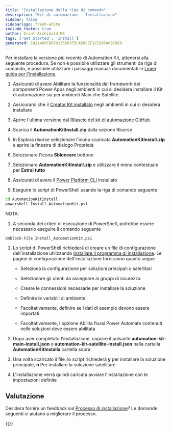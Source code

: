 ```yaml
---
title: "Installazione dalla riga di comando"
description: "Kit di automazione - Installazione"
sidebar: false
sidebarlogo: fresh-white
include_footer: true
author: Grant-Archibald-MS
tags: ['Get Started', 'Install']
generated: E411405FB97013556375CA50CEF1CE90FA09CDE0
---
```


Per installare la versione più recente di Automation Kit, attenersi alla seguente procedura. Se non è possibile utilizzare gli strumenti da riga di comando, è possibile utilizzare i passaggi manuali documentati in [Linee guida per l'installazione](https://learn.microsoft.com/power-automate/guidance/automation-kit/setup/prerequisites).

1. Assicurati di avere <a ref='https://learn.microsoft.com/en-us/power-apps/developer/component-framework/component-framework-for-canvas-apps#enable-the-power-apps-component-framework-feature' target="_blank">Abilitare la funzionalità del framework dei componenti Power Apps</a> negli ambienti in cui si desidera installare il Kit di automazione sia per ambienti Main che Satellite.

1. Assicurarsi che il <a href="https://appsource.microsoft.com/en-us/product/dynamics-365/microsoftpowercatarch.creatorkit1?tab=Reviews" target="_blank">Creator Kit installato</a> negli ambienti in cui si desidera installare

1. Aprire l'ultima versione dal <a href="https://github.com/microsoft/powercat-automation-kit/releases" target="_blank">Rilascio del kit di automazione GitHub</a>

1. Scarica il **AutomationKitInstall.zip** dalla sezione Risorse

1. In Esplora risorse selezionare l'icona scaricata **AutomationKitInstall.zip** e aprire la finestra di dialogo Proprietà

1. Selezionare l'icona **Sbloccare** bottone

1. Selezionare **AutomationKitInstall.zip** e utilizzare il menu contestuale per **Estrai tutto**

1. Assicurati di avere il <a href="https://learn.microsoft.com/en-us/power-platform/developer/cli/introduction" target="_blank">Power Platform CLI</a> Installato

1. Eseguire lo script di PowerShell usando la riga di comando seguente

```cmd
cd AutomationKitInstall
powershell Install_AutomationKit.ps1
```

NOTA:
1. A seconda dei criteri di esecuzione di PowerShell, potrebbe essere necessario eseguire il comando seguente

```cmd
Unblock-File Install_AutomationKit.ps1
```

1. Lo script di PowerShell richiederà di creare un file di configurazione dell'installazione utilizzando [Installare il programma di installazione](/it/get-started/setup). Le pagine di configurazione dell'installazione forniranno quanto segue

    - Seleziona la configurazione per soluzioni principali o satellitari
   
    - Selezionare gli utenti da assegnare ai gruppi di sicurezza
   
    - Creare le connessioni necessarie per installare la soluzione
    
    - Definire le variabili di ambiente
    
    - Facoltativamente, definire se i dati di esempio devono essere importati
    
    - Facoltativamente, l'opzione Abilita flussi Power Automate contenuti nelle soluzioni deve essere abilitata

1. Dopo aver completato l'installazione, copiare il pulsante **automation-kit-main-install.json** o **automation-kit-satellite-install.json** nella cartella **AutomationKitInstalla** cartella sopra

1. Una volta scaricato il file, lo script richiederà **y** per installare la soluzione principale, **n** Per installare la soluzione satellitare

1. L'installazione verrà quindi caricata avviare l'installazione con le impostazioni definite

## Valutazione

Desidera fornire un feedback sul [Processo di installazione](/it/get-started/setup)? Le domande seguenti ci aiutano a migliorare il processo.

{{<questions name="/content/it/get-started/setup-feedback.json" completed="Grazie per aver fornito feedback" showNavigationButtons="false" locale="it">}}
